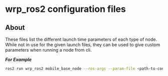 # wrp_ros2 configuration files

## About

These files list the different launch time parameters of each type of node.  
While not in use for the given launch files, they can be used to give custom parameters when running a node from cli.

___For Example___

```bash
ros2 run wrp_ros2 mobile_base_node --ros-args --param-file <path-to-config folder>/mobile_base/mobile_base_node_config.yaml
```